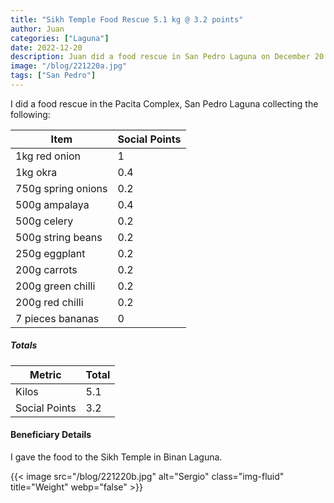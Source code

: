 ```yaml
---
title: "Sikh Temple Food Rescue 5.1 kg @ 3.2 points"
author: Juan
categories: ["Laguna"]
date: 2022-12-20
description: Juan did a food rescue in San Pedro Laguna on December 20
image: "/blog/221220a.jpg"
tags: ["San Pedro"]
---
```



I did a food rescue in the Pacita Complex, San Pedro Laguna collecting the following:

Item | Social Points
--- | ---
1kg red onion | 1 
1kg okra | 0.4 
750g spring onions | 0.2
500g ampalaya | 0.4
500g celery | 0.2
500g string beans | 0.2
250g eggplant | 0.2
200g carrots | 0.2
200g green chilli | 0.2
200g red chilli | 0.2
7 pieces bananas | 0


##### Totals

Metric | Total
--- | ---
Kilos | 5.1
Social Points | 3.2


#### Beneficiary Details

I gave the food to the Sikh Temple in Binan Laguna.

{{< image src="/blog/221220b.jpg" alt="Sergio" class="img-fluid" title="Weight" webp="false" >}}

